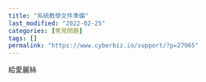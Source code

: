 ```yaml
---
title: "系統教學文件準備"
last_modified: "2022-02-25"
categories: [常見問題]
tags: []
permalink: "https://www.cyberbiz.io/support/?p=27965"
---
```


給愛麗絲

